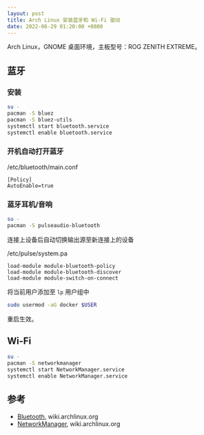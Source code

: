 ```yaml
---
layout: post
title: Arch Linux 安装蓝牙和 Wi-Fi 驱动
date: 2022-06-29 01:20:00 +0800
---
```


Arch Linux，GNOME 桌面环境，主板型号：ROG ZENITH EXTREME。

## 蓝牙

### 安装

```bash
su -
pacman -S bluez
pacman -S bluez-utils
systemctl start bluetooth.service
systemctl enable bluetooth.service
```

### 开机自动打开蓝牙

/etc/bluetooth/main.conf

```text
[Policy]
AutoEnable=true
```

### 蓝牙耳机/音响

```bash
su -
pacman -S pulseaudio-bluetooth
```

连接上设备后自动切换输出源至新连接上的设备

/etc/pulse/system.pa

```text
load-module module-bluetooth-policy
load-module module-bluetooth-discover
load-module module-switch-on-connect
```

将当前用户添加至 `lp` 用户组中

```bash
sudo usermod -aG docker $USER
```

重启生效。

## Wi-Fi

```bash
su -
pacman -S networkmanager
systemctl start NetworkManager.service
systemctl enable NetworkManager.service
```

## 参考

- [Bluetooth](https://wiki.archlinux.org/title/Bluetooth_(简体中文)), wiki.archlinux.org
- [NetworkManager](https://wiki.archlinux.org/title/NetworkManager_(简体中文)), wiki.archlinux.org
